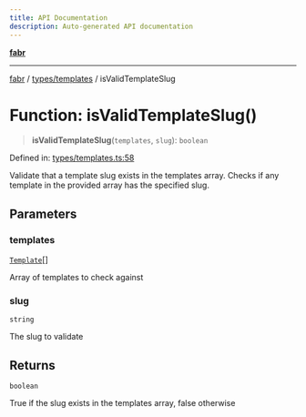 ```yaml
---
title: API Documentation
description: Auto-generated API documentation
---
```


[**fabr**](../../../README.md)

***

[fabr](../../../README.md) / [types/templates](../README.md) / isValidTemplateSlug

# Function: isValidTemplateSlug()

> **isValidTemplateSlug**(`templates`, `slug`): `boolean`

Defined in: [types/templates.ts:58](https://github.com/yashjawale/fabr/blob/main/src/types/templates.ts#L58)

Validate that a template slug exists in the templates array.
Checks if any template in the provided array has the specified slug.

## Parameters

### templates

[`Template`](../interfaces/Template.md)[]

Array of templates to check against

### slug

`string`

The slug to validate

## Returns

`boolean`

True if the slug exists in the templates array, false otherwise
